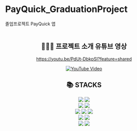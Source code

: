 # PayQuick_GraduationProject
졸업프로젝트 PayQuick 앱
<br>
<br>

<div align=center><h2>👩🏻‍💻 프로젝트 소개 유튜브 영상</h2></div>
<div align=center>
  
https://youtu.be/PdUt-DbkpSI?feature=shared

[![YouTube Video](https://img.youtube.com/vi/PdUt-DbkpSI/0.jpg)](https://www.youtube.com/watch?v=PdUt-DbkpSI)

</div>


<div align=center><h2>📚 STACKS</h2></div>

<div align=center>   
  <img src="https://img.shields.io/badge/javascript-F7DF1E?style=for-the-badge&logo=javascript&logoColor=black"> 
  <img src="https://img.shields.io/badge/java-007396?style=for-the-badge&logo=java&logoColor=white"> 
  <br>
  
  <img src="https://img.shields.io/badge/vue.js-4FC08D?style=for-the-badge&logo=vue.js&logoColor=white"> 
  <img src="https://img.shields.io/badge/android-3DDC84?style=for-the-badge&logo=android&logoColor=white"> 
  <br>
  
  <img src="https://img.shields.io/badge/node.js-339933?style=for-the-badge&logo=Node.js&logoColor=white">
  <img src="https://img.shields.io/badge/express-000000?style=for-the-badge&logo=express&logoColor=white">
  <img src="https://img.shields.io/badge/mysql-4479A1?style=for-the-badge&logo=mysql&logoColor=white"> 
  <br>
  
  <img src="https://img.shields.io/badge/linux-FCC624?style=for-the-badge&logo=linux&logoColor=black"> 
  <img src="https://img.shields.io/badge/amazonaws-232F3E?style=for-the-badge&logo=amazonaws&logoColor=white"> 
  <br>
  
  <img src="https://img.shields.io/badge/git-F05032?style=for-the-badge&logo=git&logoColor=white">
  <img src="https://img.shields.io/badge/github-181717?style=for-the-badge&logo=github&logoColor=white">
  <br>
</div>
